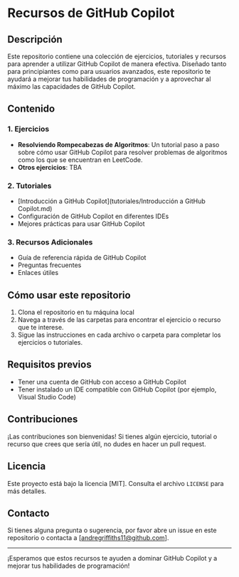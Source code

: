 # Recursos de GitHub Copilot

## Descripción
Este repositorio contiene una colección de ejercicios, tutoriales y recursos para aprender a utilizar GitHub Copilot de manera efectiva. Diseñado tanto para principiantes como para usuarios avanzados, este repositorio te ayudará a mejorar tus habilidades de programación y a aprovechar al máximo las capacidades de GitHub Copilot.

## Contenido

### 1. Ejercicios
- **Resolviendo Rompecabezas de Algoritmos**: Un tutorial paso a paso sobre cómo usar GitHub Copilot para resolver problemas de algoritmos como los que se encuentran en LeetCode.
- **Otros ejercicios**: TBA

### 2. Tutoriales
- [Introducción a GitHub Copilot](tutoriales/Introducción a GitHub Copilot.md)
- Configuración de GitHub Copilot en diferentes IDEs
- Mejores prácticas para usar GitHub Copilot

### 3. Recursos Adicionales
- Guía de referencia rápida de GitHub Copilot
- Preguntas frecuentes
- Enlaces útiles

## Cómo usar este repositorio

1. Clona el repositorio en tu máquina local
2. Navega a través de las carpetas para encontrar el ejercicio o recurso que te interese.
3. Sigue las instrucciones en cada archivo o carpeta para completar los ejercicios o tutoriales.

## Requisitos previos
- Tener una cuenta de GitHub con acceso a GitHub Copilot
- Tener instalado un IDE compatible con GitHub Copilot (por ejemplo, Visual Studio Code)

## Contribuciones
¡Las contribuciones son bienvenidas! Si tienes algún ejercicio, tutorial o recurso que crees que sería útil, no dudes en hacer un pull request.

## Licencia
Este proyecto está bajo la licencia [MIT]. Consulta el archivo `LICENSE` para más detalles.

## Contacto
Si tienes alguna pregunta o sugerencia, por favor abre un issue en este repositorio o contacta a [andregriffiths11@github.com].

---

¡Esperamos que estos recursos te ayuden a dominar GitHub Copilot y a mejorar tus habilidades de programación!
